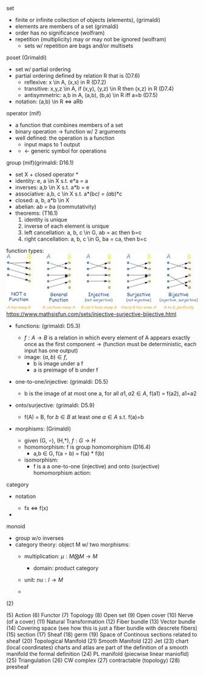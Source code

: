 set 
- finite or infinite collection of objects (elements), (grimaldi)
- elements are members of a set (grimaldi)
- order has no significance (wolfram)
- repetition (multiplicity) may or may not be ignored (wolfram)
    - sets w/ repetition are bags and/or multisets

poset (Grimaldi)
- set w/ partial ordering
- partial ordering defined by relation R that is (D7.6)
    - reflexive:  x \in A, (x,x) in R (D7.2)
    - transitive: x,y,z \in A, if (x,y), (y,z) \in R then (x,z) in R (D7.4)
    - antisymmetric: a,b in A, (a,b), (b,a) \in R iff a=b (D7.5)
- notation: (a,b) \in R <=> aRb

operator (mif)
- a function that combines members of a set
- binary operation -> function w/ 2 arguments
- well defined: the operation is a function
    - input maps to 1 output
- * <- generic symbol for operations

group (mif)(grimaldi: D16.1)
- set  X + closed operator *
- identity: e, a \in X s.t. e*a = a
- inverses: a,b \in X s.t. a*b = e
- associative: a,b, c \in X s.t. a*(b*c) = (a*b)*c 
- closed: a, b, a*b \in X
- abelian: a*b = b*a (commutativity) 
- theorems: (T16.1)
    1. identity is unique
    2. inverse of each element is unique
    3. left cancellation: a, b, c \in G, ab = ac then b=c
    4. right cancellation: a, b, c \in G, ba = ca, then b=c

function types:
![](figures\function-mapping.png)
https://www.mathsisfun.com/sets/injective-surjective-bijective.html
- functions: (grimaldi: D5.3)
    - $f: A \rightarrow B$ is a relation in which every element of A appears exactly once as the first component -> (function must be deterministic, each input has one output)
    - image: $(a,b) \in f$, 
        - b is image under a f
        - a is preimage of b under f 
- one-to-one/injective: (grimaldi: D5.5)
    - b is the image of at most one a, for all $a1, a2 \in A$, f(a1) = f(a2), a1=a2
- onto/surjective: (grimaldi: D5.9)
    - f(A) = B, for $b \in B$ at least one $a \in A$ s.t. f(a)=b

- morphisms: (Grimaldi) 
    - given (G, $\circ$), (H,*), $f: G \rightarrow H$
    - homomorphism: f is group homomorphism (D16.4)
        - a,b $\in$ G, f(a $\circ$ b) = f(a) * f(b) 
    - isomorphism: 
        - f is a a one-to-one (injective) and onto (surjective) homomorphism
action: 


category
- notation
    - fx <=> f(x)

-


monoid
- group w/o inverses
- category theory: object M w/ two morphisms:
    - multiplication: $\mu: M \bigotimes M \rightarrow M$ 
        - domain: product category
    - unit: $nu: I \rightarrow M$

    - 
(2) 


(5) Action
(6) Functor
(7) Topology
(8) Open set
(9) Open cover
(10) Nerve (of a cover)
(11) Natural Transformation
(12) Fiber bundle
(13) Vector bundle
(14) Covering space (see how this is just a fiber bundle with descrete fibers)
(15) section
(17) Sheaf
(18) germ
(19) Space of Continous sections related to sheaf
(20) Topological Manifold
(21) Smooth Manifold
(22) Jet 
(23) chart (local coordinates)
charts and atlas are part of the definition of a smooth manifold
the formal definition
(24) PL manifold (piecwise linear maniofld)
(25) Triangulation
(26) CW complex
(27) contractable (topology)
(28) presheaf